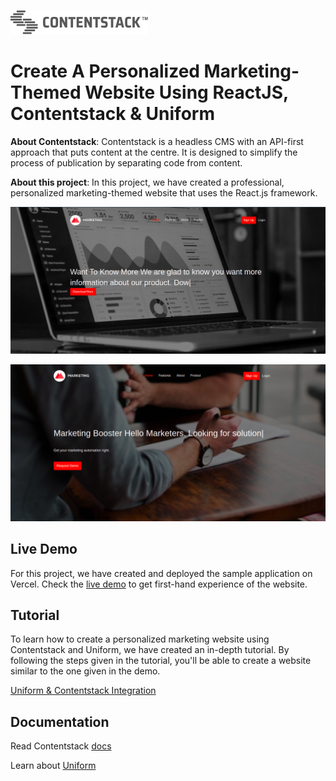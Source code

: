 ![logo](/repo-asset/logo.png)

# Create A Personalized Marketing-Themed Website Using ReactJS, Contentstack & Uniform

**About Contentstack**: Contentstack is a headless CMS with an API-first approach that puts content at the centre. It is designed to simplify the process of publication by separating code from content.

**About this project**: In this project, we have created a professional, personalized marketing-themed website that uses the React.js framework.

![pic one](/repo-asset/image-1.png)

![pic two](/repo-asset/image-2.png)

## Live Demo

For this project, we have created and deployed the sample application on Vercel. Check the [live demo](https://uniform-persnolize-cs.vercel.app/) to get first-hand experience of the website.


## Tutorial

To learn how to create a personalized marketing website using Contentstack and Uniform, we have created an in-depth tutorial. By following the steps given in the tutorial, you'll be able to create a website similar to the one given in the demo.

[Uniform & Contentstack Integration](https://www.contentstack.com/docs/developers/how-to-guides/personalize-your-contentstack-powered-website-using-uniform-optimize)

## Documentation

Read Contentstack [docs](https://www.contentstack.com/docs/)

Learn about [Uniform](https://docs.uniform.app/optimize/dev/content-management/contentstack/getting-started)
